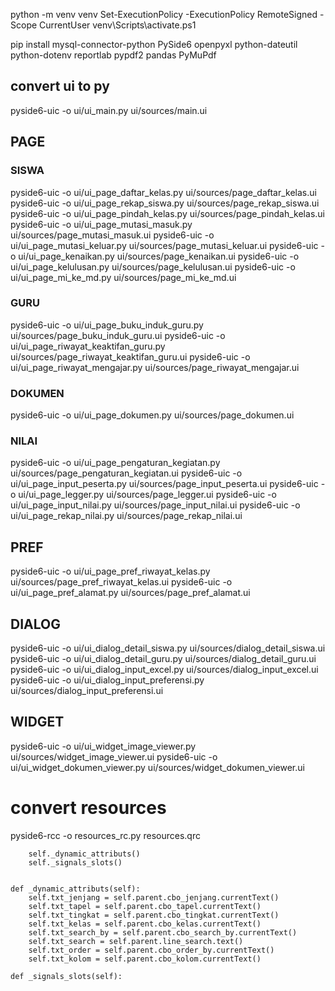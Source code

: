 python -m venv venv
Set-ExecutionPolicy -ExecutionPolicy RemoteSigned -Scope CurrentUser
venv\Scripts\activate.ps1

pip install mysql-connector-python PySide6 openpyxl python-dateutil python-dotenv reportlab pypdf2 pandas PyMuPdf


## convert ui to py

pyside6-uic -o ui/ui_main.py ui/sources/main.ui


## PAGE
### SISWA
pyside6-uic -o ui/ui_page_daftar_kelas.py ui/sources/page_daftar_kelas.ui
pyside6-uic -o ui/ui_page_rekap_siswa.py ui/sources/page_rekap_siswa.ui
pyside6-uic -o ui/ui_page_pindah_kelas.py ui/sources/page_pindah_kelas.ui
pyside6-uic -o ui/ui_page_mutasi_masuk.py ui/sources/page_mutasi_masuk.ui
pyside6-uic -o ui/ui_page_mutasi_keluar.py ui/sources/page_mutasi_keluar.ui
pyside6-uic -o ui/ui_page_kenaikan.py ui/sources/page_kenaikan.ui
pyside6-uic -o ui/ui_page_kelulusan.py ui/sources/page_kelulusan.ui
pyside6-uic -o ui/ui_page_mi_ke_md.py ui/sources/page_mi_ke_md.ui

### GURU
pyside6-uic -o ui/ui_page_buku_induk_guru.py ui/sources/page_buku_induk_guru.ui
pyside6-uic -o ui/ui_page_riwayat_keaktifan_guru.py ui/sources/page_riwayat_keaktifan_guru.ui
pyside6-uic -o ui/ui_page_riwayat_mengajar.py ui/sources/page_riwayat_mengajar.ui

### DOKUMEN
pyside6-uic -o ui/ui_page_dokumen.py ui/sources/page_dokumen.ui

### NILAI
pyside6-uic -o ui/ui_page_pengaturan_kegiatan.py ui/sources/page_pengaturan_kegiatan.ui
pyside6-uic -o ui/ui_page_input_peserta.py ui/sources/page_input_peserta.ui
pyside6-uic -o ui/ui_page_legger.py ui/sources/page_legger.ui
pyside6-uic -o ui/ui_page_input_nilai.py ui/sources/page_input_nilai.ui
pyside6-uic -o ui/ui_page_rekap_nilai.py ui/sources/page_rekap_nilai.ui

## PREF
pyside6-uic -o ui/ui_page_pref_riwayat_kelas.py ui/sources/page_pref_riwayat_kelas.ui
pyside6-uic -o ui/ui_page_pref_alamat.py ui/sources/page_pref_alamat.ui

## DIALOG
pyside6-uic -o ui/ui_dialog_detail_siswa.py ui/sources/dialog_detail_siswa.ui
pyside6-uic -o ui/ui_dialog_detail_guru.py ui/sources/dialog_detail_guru.ui
pyside6-uic -o ui/ui_dialog_input_excel.py ui/sources/dialog_input_excel.ui
pyside6-uic -o ui/ui_dialog_input_preferensi.py ui/sources/dialog_input_preferensi.ui

## WIDGET
pyside6-uic -o ui/ui_widget_image_viewer.py ui/sources/widget_image_viewer.ui
pyside6-uic -o ui/ui_widget_dokumen_viewer.py ui/sources/widget_dokumen_viewer.ui

# convert resources
pyside6-rcc -o resources_rc.py resources.qrc


        self._dynamic_attributs()
        self._signals_slots()


    def _dynamic_attributs(self):
        self.txt_jenjang = self.parent.cbo_jenjang.currentText()
        self.txt_tapel = self.parent.cbo_tapel.currentText()
        self.txt_tingkat = self.parent.cbo_tingkat.currentText()
        self.txt_kelas = self.parent.cbo_kelas.currentText()
        self.txt_search_by = self.parent.cbo_search_by.currentText()
        self.txt_search = self.parent.line_search.text()
        self.txt_order = self.parent.cbo_order_by.currentText()
        self.txt_kolom = self.parent.cbo_kolom.currentText()

    def _signals_slots(self):